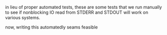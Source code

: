 in lieu of proper automated tests, these are some tests that we run
manually to see if nonblocking IO read from STDERR and STDOUT will work
on various systems.

now, writing this automatedly seams feasible
